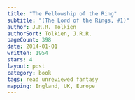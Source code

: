 ```yaml
---
title: "The Fellowship of the Ring"
subtitle: "(The Lord of the Rings, #1)"
author: J.R.R. Tolkien
authorSort: Tolkien, J.R.R.
pageCount: 398
date: 2014-01-01
written: 1954
stars: 4
layout: post
category: book
tags: read unreviewed fantasy
mapping: England, UK, Europe
---
```

